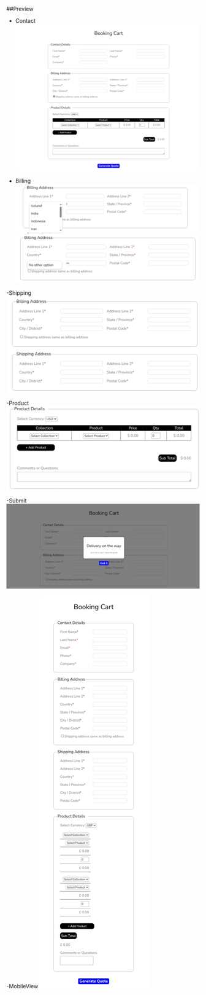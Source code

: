 ##Preview
- Contact
![Contact](./utility/contact.jpeg)

- Billing
![Billing](./utility/billing%201.jpeg)
![Billing](./utility/billing%202.jpeg)

-Shipping
![Shipping](./utility/shipping.jpeg)

-Product
![Product](./utility/product.jpeg)

-Submit
![Submit](./utility/submit.jpeg)

-MobileView
![Mobile View](./utility/mobile%20view.jpeg)

